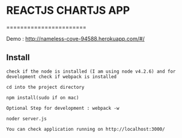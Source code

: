 # REACTJS CHARTJS APP
=======================

Demo : http://nameless-cove-94588.herokuapp.com/#/

Install
-------

```
check if the node is installed (I am using node v4.2.6) and for development check if webpack is installed
```
```
cd into the project directory
```
```
npm install(sudo if on mac)
```
```
Optional Step for development : webpack -w
```
```
noder server.js
```
```
You can check application running on http://localhost:3000/
```
